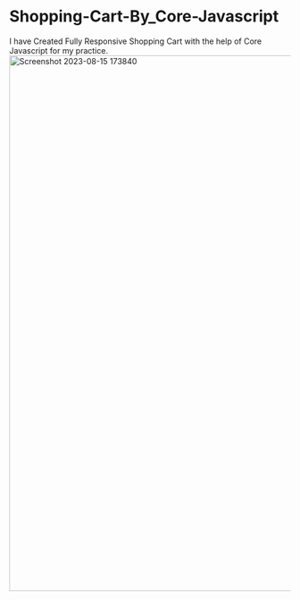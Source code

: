 # Shopping-Cart-By_Core-Javascript
I have Created Fully Responsive Shopping Cart with the help of Core Javascript for my practice.
<img width="960" alt="Screenshot 2023-08-15 173840" src="https://github.com/tarunrudakiya123/Shopping-Cart-By_Core-Javascript/assets/124019270/978d60f6-c08e-47f0-9800-323af6d8c55b"/>
